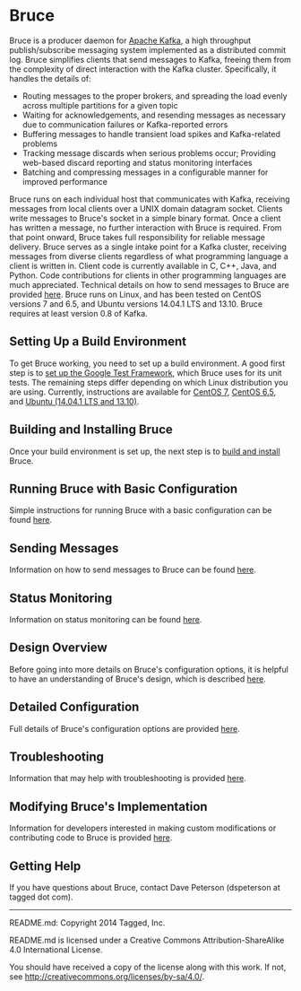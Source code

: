 # Bruce

Bruce is a producer daemon for [Apache Kafka](http://kafka.apache.org), a
high throughput publish/subscribe messaging system implemented as a distributed
commit log.  Bruce simplifies clients that send messages to Kafka, freeing them
from the complexity of direct interaction with the Kafka cluster.
Specifically, it handles the details of:

* Routing messages to the proper brokers, and spreading the load evenly across
  multiple partitions for a given topic
* Waiting for acknowledgements, and resending messages as necessary due to
  communication failures or Kafka-reported errors
* Buffering messages to handle transient load spikes and Kafka-related problems
* Tracking message discards when serious problems occur; Providing web-based
  discard reporting and status monitoring interfaces
* Batching and compressing messages in a configurable manner for improved
  performance

Bruce runs on each individual host that communicates with Kafka, receiving
messages from local clients over a UNIX domain datagram socket.  Clients write
messages to Bruce's socket in a simple binary format.  Once a client has
written a message, no further interaction with Bruce is required.  From that
point onward, Bruce takes full responsibility for reliable message delivery.
Bruce serves as a single intake point for a Kafka cluster, receiving messages
from diverse clients regardless of what programming language a client is
written in.  Client code is currently available in C, C++, Java, and Python.
Code contributions for clients in other programming languages are much
appreciated.  Technical details on how to send messages to Bruce are provided
[here](https://github.com/tagged/bruce/blob/master/doc/sending_messages.md).
Bruce runs on Linux, and has been tested on CentOS versions 7 and 6.5, and
Ubuntu versions 14.04.1 LTS and 13.10.  Bruce requires at least version 0.8 of
Kafka.

## Setting Up a Build Environment

To get Bruce working, you need to set up a build environment.  A good first
step is to
[set up the Google Test Framework](https://github.com/tagged/bruce/blob/master/doc/gtest.md),
which Bruce uses for its unit tests.  The remaining steps differ depending on
which Linux distribution you are using.  Currently, instructions are available
for
[CentOS 7](https://github.com/tagged/bruce/blob/master/doc/centos_7_env.md),
[CentOS 6.5](https://github.com/tagged/bruce/blob/master/doc/centos_6_5_env.md),
and [Ubuntu (14.04.1 LTS and 13.10)](https://github.com/tagged/bruce/blob/master/doc/ubuntu_14_and_13_env.md).

## Building and Installing Bruce

Once your build environment is set up, the next step is to
[build and install](https://github.com/tagged/bruce/blob/master/doc/build_install.md)
Bruce.

## Running Bruce with Basic Configuration

Simple instructions for running Bruce with a basic configuration can be found
[here](https://github.com/tagged/bruce/blob/master/doc/basic_config.md).

## Sending Messages

Information on how to send messages to Bruce can be found
[here](https://github.com/tagged/bruce/blob/master/doc/sending_messages.md).

## Status Monitoring

Information on status monitoring can be found
[here](https://github.com/tagged/bruce/blob/master/doc/status_monitoring.md).

## Design Overview

Before going into more details on Bruce's configuration options, it is helpful
to have an understanding of Bruce's design, which is described
[here](https://github.com/tagged/bruce/blob/master/doc/design.md).

## Detailed Configuration

Full details of Bruce's configuration options are provided
[here](https://github.com/tagged/bruce/blob/master/doc/detailed_config.md).

## Troubleshooting

Information that may help with troubleshooting is provided
[here](https://github.com/tagged/bruce/blob/master/doc/troubleshooting.md).

## Modifying Bruce's Implementation

Information for developers interested in making custom modifications or
contributing code to Bruce is provided
[here](https://github.com/tagged/bruce/blob/master/doc/dev_info.md).

## Getting Help

If you have questions about Bruce, contact Dave Peterson
(dspeterson at tagged dot com).

-----

README.md: Copyright 2014 Tagged, Inc.

README.md is licensed under a Creative Commons Attribution-ShareAlike 4.0
International License.

You should have received a copy of the license along with this work. If not,
see <http://creativecommons.org/licenses/by-sa/4.0/>.
